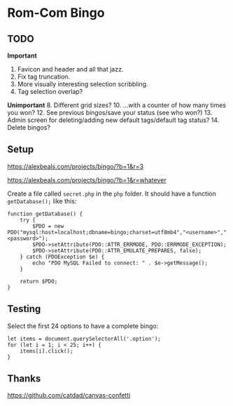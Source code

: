 # Rom-Com Bingo

## TODO

**Important**
1. Favicon and header and all that jazz.
3. Fix tag truncation.
11. More visually interesting selection scribbling.
18. Tag selection overlap?

**Unimportant**
8. Different grid sizes?
10. ...with a counter of how many times you won?
12. See previous bingos/save your status (see who won?)
13. Admin screen for deleting/adding new default tags/default tag status?
14. Delete bingos?

## Setup

https://alexbeals.com/projects/bingo/?b=1&r=3

https://alexbeals.com/projects/bingo/?b=1&r=whatever

Create a file called `secret.php` in the `php` folder. It should have a function `getDatabase();` like this:

```lang=php
function getDatabase() {
    try {
        $PDO = new PDO("mysql:host=localhost;dbname=bingo;charset=utf8mb4","<username>","<password>");
        $PDO->setAttribute(PDO::ATTR_ERRMODE, PDO::ERRMODE_EXCEPTION);
        $PDO->setAttribute(PDO::ATTR_EMULATE_PREPARES, false);
    } catch (PDOException $e) {
        echo "PDO MySQL Failed to connect: " . $e->getMessage();
    }

    return $PDO;
}
```

## Testing
Select the first 24 options to have a complete bingo:
```
let items = document.querySelectorAll('.option');
for (let i = 1; i < 25; i++) {
    items[i].click();
}
```

## Thanks

https://github.com/catdad/canvas-confetti